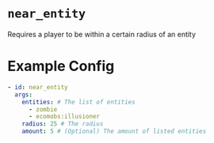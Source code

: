 # `near_entity`

Requires a player to be within a certain radius of an entity

# Example Config
```yaml
- id: near_entity
  args:
    entities: # The list of entities
      - zombie
      - ecomobs:illusioner
    radius: 25 # The radius
    amount: 5 # (Optional) The amount of listed entities
```
